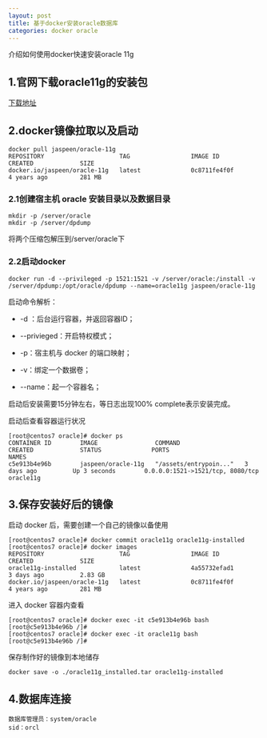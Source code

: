 ```yaml
---
layout: post
title: 基于docker安装oracle数据库
categories: docker oracle
---
```


介绍如何使用docker快速安装oracle 11g

## 1.官网下载oracle11g的安装包

[下载地址](https://www.linuxidc.com/Linux/2012-04/59064.htm)

## 2.docker镜像拉取以及启动

	docker pull jaspeen/oracle-11g
    REPOSITORY                     TAG                 IMAGE ID            CREATED             SIZE
    docker.io/jaspeen/oracle-11g   latest              0c8711fe4f0f        4 years ago         281 MB

### 2.1创建宿主机 oracle 安装目录以及数据目录

    mkdir -p /server/oracle
    mkdir -p /server/dpdump

将两个压缩包解压到/server/oracle下

### 2.2启动docker

    docker run -d --privileged -p 1521:1521 -v /server/oracle:/install -v /server/dpdump:/opt/oracle/dpdump --name=oracle11g jaspeen/oracle-11g

启动命令解析：

- -d ：后台运行容器，并返回容器ID；

- --privieged：开启特权模式；

- -p：宿主机与 docker 的端口映射；

- -v：绑定一个数据卷；

- --name：起一个容器名；

启动后安装需要15分钟左右，等日志出现100% complete表示安装完成。

启动后查看容器运行状况

    [root@centos7 oracle]# docker ps 
    CONTAINER ID        IMAGE                COMMAND                  CREATED             STATUS              PORTS                              NAMES
    c5e913b4e96b        jaspeen/oracle-11g   "/assets/entrypoin..."   3 days ago          Up 3 seconds        0.0.0.0:1521->1521/tcp, 8080/tcp   oracle11g

## 3.保存安装好后的镜像

启动 docker 后，需要创建一个自己的镜像以备使用

    [root@centos7 oracle]# docker commit oracle11g oracle11g-installed
    [root@centos7 oracle]# docker images
    REPOSITORY                     TAG                 IMAGE ID            CREATED             SIZE
    oracle11g-installed            latest              4a55732efad1        3 days ago          2.83 GB
    docker.io/jaspeen/oracle-11g   latest              0c8711fe4f0f        4 years ago         281 MB

进入 docker 容器内查看

    [root@centos7 oracle]# docker exec -it c5e913b4e96b bash
    [root@c5e913b4e96b /]# 
    [root@centos7 oracle]# docker exec -it oracle11g bash
    [root@c5e913b4e96b /]# 

保存制作好的镜像到本地储存

    docker save -o ./oracle11g_installed.tar oracle11g-installed

## 4.数据库连接
    数据库管理员：system/oracle
    sid：orcl


<div id="gitalk-container-docker-oracle-install"></div>

<script>
  $(document).ready(function() {
    window.initDockerOracleInstallComment();
  })
</script>